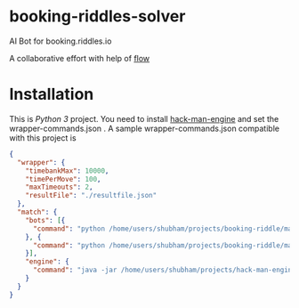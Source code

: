 # booking-riddles-solver

AI Bot for booking.riddles.io

A collaborative effort with help of [flow](makemeflow.org)

# Installation

This is *Python 3* project. You need to install [hack-man-engine](https://github.com/riddlesio/hack-man-engine) and set the wrapper-commands.json . A sample wrapper-commands.json compatible with this project is

```json
{
  "wrapper": {
    "timebankMax": 10000,
    "timePerMove": 100,
    "maxTimeouts": 2,
    "resultFile": "./resultfile.json"
  },
  "match": {
    "bots": [{
      "command": "python /home/users/shubham/projects/booking-riddle/main.py"
    }, {
      "command": "python /home/users/shubham/projects/booking-riddle/main.py"
    }],
    "engine": {
      "command": "java -jar /home/users/shubham/projects/hack-man-engine/build/libs/bookinggame-2.0.0.jar"
    }
  }
}

```
